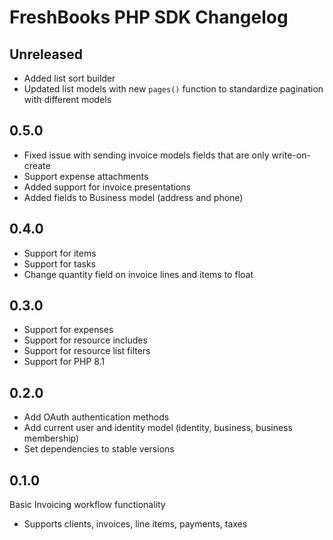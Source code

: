 # FreshBooks PHP SDK Changelog

## Unreleased

- Added list sort builder
- Updated list models with new `pages()` function to standardize pagination with different models

## 0.5.0

- Fixed issue with sending invoice models fields that are only write-on-create
- Support expense attachments
- Added support for invoice presentations
- Added fields to Business model (address and phone)

## 0.4.0

- Support for items
- Support for tasks
- Change quantity field on invoice lines and items to float

## 0.3.0

- Support for expenses
- Support for resource includes
- Support for resource list filters
- Support for PHP 8.1

## 0.2.0

- Add OAuth authentication methods
- Add current user and identity model (identity, business, business membership)
- Set dependencies to stable versions

## 0.1.0

Basic Invoicing workflow functionality

- Supports clients, invoices, line items, payments, taxes
